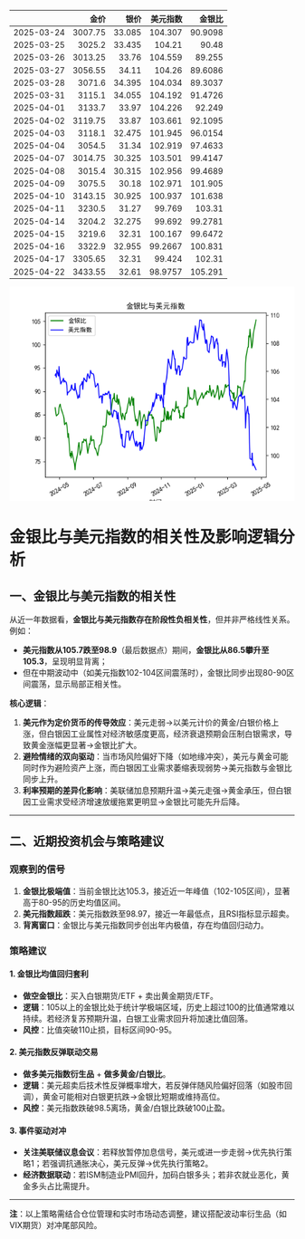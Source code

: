 |            |    金价 |   银价 |   美元指数 |   金银比 |
|:-----------|--------:|-------:|-----------:|---------:|
| 2025-03-24 | 3007.75 | 33.085 |   104.307  |  90.9098 |
| 2025-03-25 | 3025.2  | 33.435 |   104.21   |  90.48   |
| 2025-03-26 | 3013.25 | 33.76  |   104.559  |  89.255  |
| 2025-03-27 | 3056.55 | 34.11  |   104.26   |  89.6086 |
| 2025-03-28 | 3071.6  | 34.395 |   104.034  |  89.3037 |
| 2025-03-31 | 3115.1  | 34.055 |   104.192  |  91.4726 |
| 2025-04-01 | 3133.7  | 33.97  |   104.226  |  92.249  |
| 2025-04-02 | 3119.75 | 33.87  |   103.661  |  92.1095 |
| 2025-04-03 | 3118.1  | 32.475 |   101.945  |  96.0154 |
| 2025-04-04 | 3054.5  | 31.34  |   102.919  |  97.4633 |
| 2025-04-07 | 3014.75 | 30.325 |   103.501  |  99.4147 |
| 2025-04-08 | 3015.4  | 30.315 |   102.956  |  99.4689 |
| 2025-04-09 | 3075.5  | 30.18  |   102.971  | 101.905  |
| 2025-04-10 | 3143.15 | 30.925 |   100.937  | 101.638  |
| 2025-04-11 | 3230.5  | 31.27  |    99.769  | 103.31   |
| 2025-04-14 | 3204.2  | 32.275 |    99.692  |  99.2781 |
| 2025-04-15 | 3219.6  | 32.31  |   100.167  |  99.6472 |
| 2025-04-16 | 3322.9  | 32.955 |    99.2667 | 100.831  |
| 2025-04-17 | 3305.65 | 32.31  |    99.424  | 102.31   |
| 2025-04-22 | 3433.55 | 32.61  |    98.9757 | 105.291  |

![图](gold_silver_usdx.png)



# 金银比与美元指数的相关性及影响逻辑分析

## 一、金银比与美元指数的相关性
从近一年数据看，**金银比与美元指数存在阶段性负相关性**，但并非严格线性关系。例如：
- **美元指数从105.7跌至98.9**（最后数据点）期间，**金银比从86.5攀升至105.3**，呈现明显背离；
- 但在中期波动中（如美元指数102-104区间震荡时），金银比同步出现80-90区间震荡，显示局部正相关性。

**核心逻辑**：
1. **美元作为定价货币的传导效应**：美元走弱→以美元计价的黄金/白银价格上涨，但白银因工业属性对经济敏感度更高，经济衰退预期会压制白银需求，导致黄金涨幅更显著→金银比扩大。
2. **避险情绪的双向驱动**：当市场风险偏好下降（如地缘冲突），美元与黄金可能同时作为避险资产上涨，而白银因工业需求萎缩表现弱势→美元指数与金银比同步上升。
3. **利率预期的差异化影响**：美联储加息预期升温→美元走强→黄金承压，但白银因工业需求受经济增速放缓拖累更明显→金银比可能先升后降。

---

## 二、近期投资机会与策略建议

### 观察到的信号
1. **金银比极端值**：当前金银比达105.3，接近近一年峰值（102-105区间），显著高于80-95的历史均值区间。
2. **美元指数超跌**：美元指数跌至98.97，接近一年最低点，且RSI指标显示超卖。
3. **背离窗口**：金银比与美元指数同步创出年内极值，存在均值回归动力。

### 策略建议
#### 1. 金银比均值回归套利
- **做空金银比**：买入白银期货/ETF + 卖出黄金期货/ETF。
- **逻辑**：105以上的金银比处于统计学极端区域，历史上超过100的比值通常难以持续。若经济复苏预期升温，白银工业需求回升将加速比值回落。
- **风控**：比值突破110止损，目标区间90-95。

#### 2. 美元指数反弹联动交易
- **做多美元指数衍生品** + **做多黄金/白银比**。
- **逻辑**：美元超卖后技术性反弹概率增大，若反弹伴随风险偏好回落（如股市回调），黄金可能相对白银更抗跌→金银比短期或维持高位。
- **风控**：美元指数跌破98.5离场，黄金/白银比跌破100止盈。

#### 3. 事件驱动对冲
- **关注美联储议息会议**：若释放暂停加息信号，美元或进一步走弱→优先执行策略1；若强调抗通胀决心，美元反弹→优先执行策略2。
- **经济数据联动**：若ISM制造业PMI回升，加码白银多头；若非农就业恶化，黄金多头占比需提升。

---

**注**：以上策略需结合仓位管理和实时市场动态调整，建议搭配波动率衍生品（如VIX期货）对冲尾部风险。